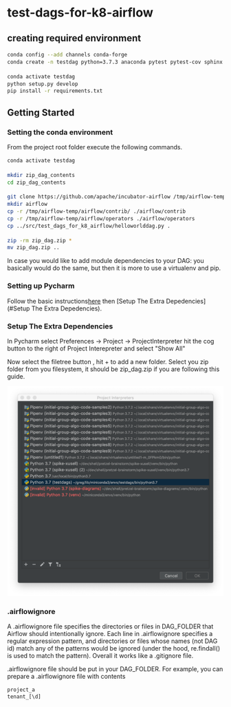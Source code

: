 # test-dags-for-k8-airflow

## creating required environment

```bash
conda config --add channels conda-forge
conda create -n testdag python=3.7.3 anaconda pytest pytest-cov sphinx

conda activate testdag
python setup.py develop
pip install -r requirements.txt
```

## Getting Started

### Setting the conda environment

From the project root folder execute the following commands.

```bash
conda activate testdag

mkdir zip_dag_contents
cd zip_dag_contents

git clone https://github.com/apache/incubator-airflow /tmp/airflow-temp
mkdir airflow
cp -r /tmp/airflow-temp/airflow/contrib/ ./airflow/contrib
cp -r /tmp/airflow-temp/airflow/operators ./airflow/operators
cp ../src/test_dags_for_k8_airflow/helloworlddag.py .

zip -rm zip_dag.zip *
mv zip_dag.zip ..
```

In case you would like to add module dependencies to your DAG:
you basically would do the same, but then it is more to use a virtualenv and pip.

### Setting up Pycharm

Follow the basic instructions[here](https://github.com/shellagilehub/pretzel-brainstorm/blob/master/development-workflow/using-git-with-pycharm.md)
then [Setup The Extra Depedencies](#Setup The Extra Depedencies).

### Setup The Extra Dependencies

In Pycharm select Preferences -> Project -> ProjectInterpreter
hit the cog button to the right of Project Interepreter and select "Show All"

Now select the filetree button , hit + to add a new folder.
Select you zip folder from you filesystem, it should be zip_dag.zip if you are following
this guide.

![adding zip to python path](./docs/_static/images/addziptopythonpath.png)


### .airflowignore

A .airflowignore file specifies the directories or files in DAG_FOLDER that Airflow
should intentionally ignore. Each line in .airflowignore specifies a regular expression
pattern, and directories or files whose names (not DAG id) match any of the patterns
would be ignored (under the hood, re.findall() is used to match the pattern). Overall
it works like a .gitignore file.

.airflowignore file should be put in your DAG_FOLDER. For example,
you can prepare a .airflowignore file with contents

```apacheconf
project_a
tenant_[\d]
```
